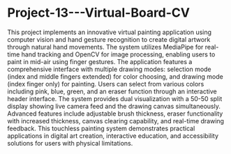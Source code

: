 # Project-13---Virtual-Board-CV

This project implements an innovative virtual painting application using computer vision and hand gesture recognition to create digital artwork through natural hand movements. The system utilizes MediaPipe for real-time hand tracking and OpenCV for image processing, enabling users to paint in mid-air using finger gestures. The application features a comprehensive interface with multiple drawing modes: selection mode (index and middle fingers extended) for color choosing, and drawing mode (index finger only) for painting. Users can select from various colors including pink, blue, green, and an eraser function through an interactive header interface. The system provides dual visualization with a 50-50 split display showing live camera feed and the drawing canvas simultaneously. Advanced features include adjustable brush thickness, eraser functionality with increased thickness, canvas clearing capability, and real-time drawing feedback. This touchless painting system demonstrates practical applications in digital art creation, interactive education, and accessibility solutions for users with physical limitations.
